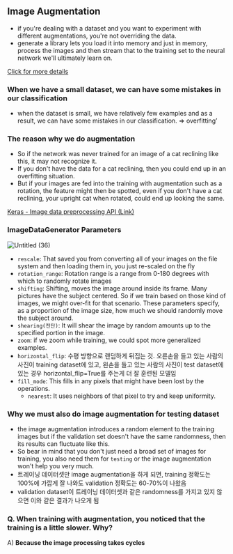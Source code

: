 ## Image Augmentation

- if you're dealing with a dataset and you want to experiment with different augmentations, you're not overriding the data.
- generate a library lets you load it into memory and just in memory, process the images and then stream that to the training set to the neural network we'll ultimately learn on.

[Click for more details]([https://github.com/keras-team/keras-preprocessing](https://github.com/keras-team/keras-preprocessing))

### When we have a small dataset, we can have some mistakes in our classification

- when the dataset is small, we have relatively few examples and as a result, we can have some mistakes in our classification. ⇒ overfitting’

### The reason why we do augmentation

- So if the network was never trained for an image of a cat reclining like this, it may not recognize it.
- If you don't have the data for a cat reclining, then you could end up in an overfitting situation.
- But if your images are fed into the training with augmentation such as a rotation, the feature might then be spotted, even if you don't have a cat reclining, your upright cat when rotated, could end up looking the same.

[Keras - Image data preprocessing API (Link)](https://keras.io/preprocessing/image)

### ImageDataGenerator Parameters

![Untitled (36)](https://user-images.githubusercontent.com/71035113/150721041-3906910d-ccf3-4ae5-be8e-e65e15225032.png)

- `rescale`: That saved you from converting all of your images on the file system and then loading them in, you just re-scaled on the fly
- `rotation_range`: Rotation range is a range from 0-180 degrees with which to randomly rotate images
- `shifting`: Shifting, moves the image around inside its frame. Many pictures have the subject centered. So if we train based on those kind of images, we might over-fit for that scenario. These parameters specify, as a proportion of the image size, how much we should randomly move the subject around.
- `shearing(전단)`: It will shear the image by random amounts up to the specified portion in the image.
- `zoom`: if we zoom while training, we could spot more generalized examples.
- `horizontal_flip`: 수평 방향으로 랜덤하게 뒤집는 것. 오른손을 들고 있는 사람의 사진이 training dataset에 있고, 왼손을 들고 있는 사람의 사진이 test dataset에 있는 경우 horizontal_flip=True를 주는게 더 잘 훈련된 모델임
- `fill_mode`: This fills in any pixels that might have been lost by the operations.
    - `nearest`: It uses neighbors of that pixel to try and keep uniformity.

### Why we must also do image augmentation for testing dataset

- the image augmentation introduces a random element to the training images but if the validation set doesn't have the same randomness, then its results can fluctuate like this.
- So bear in mind that you don't just need a broad set of images for training, you also need them for `testing` or the image augmentation won't help you very much.
- 트레이닝 데이터셋만 image augmentation을 하게 되면, training 정확도는 100%에 가깝게 잘 나와도 validation 정확도는 60-70%이 나왔음
- validation dataset이 트레이닝 데이터셋과 같은 randomness를 가지고 있지 않으면 이와 같은 결과가 나오게 됨

### Q. **When training with augmentation, you noticed that the training is a little slower. Why?**

A) **Because the image processing takes cycles**
